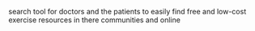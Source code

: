 search tool for doctors and the patients to easily find free and low-cost exercise resources in there communities and online
